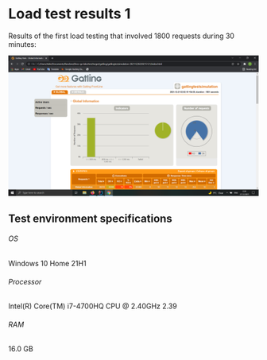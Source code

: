 # Load test results 1

Results of the first load testing that involved 1800 requests during 30 minutes:

![Load test result 1](load_test_result3.png)

## Test environment specifications
###### OS
Windows 10 Home 21H1
###### Processor
Intel(R) Core(TM) i7-4700HQ CPU @ 2.40GHz   2.39
###### RAM
16.0 GB